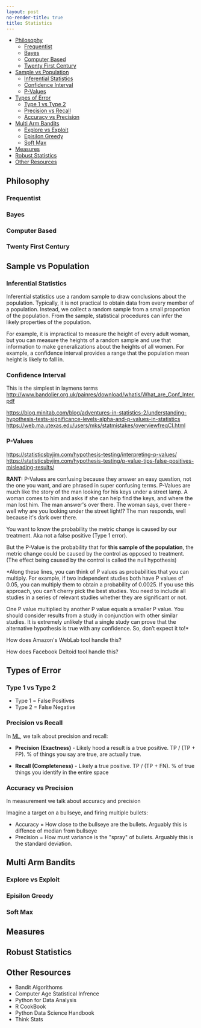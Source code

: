 ```yaml
---
layout: post
no-render-title: true
title: Statistics
---
```


<!-- prettier-ignore-start -->
<!-- prettier-ignore-end -->

<!-- vim-markdown-toc GFM -->

- [Philosophy](#philosophy)
  - [Frequentist](#frequentist)
  - [Bayes](#bayes)
  - [Computer Based](#computer-based)
  - [Twenty First Century](#twenty-first-century)
- [Sample vs Population](#sample-vs-population)
  - [Inferential Statistics](#inferential-statistics)
  - [Confidence Interval](#confidence-interval)
  - [P-Values](#p-values)
- [Types of Error](#types-of-error)
  - [Type 1 vs Type 2](#type-1-vs-type-2)
  - [Precision vs Recall](#precision-vs-recall)
  - [Accuracy vs Precision](#accuracy-vs-precision)
- [Multi Arm Bandits](#multi-arm-bandits)
  - [Explore vs Exploit](#explore-vs-exploit)
  - [Episilon Greedy](#episilon-greedy)
  - [Soft Max](#soft-max)
- [Measures](#measures)
- [Robust Statistics](#robust-statistics)
- [Other Resources](#other-resources)

<!-- vim-markdown-toc -->

## Philosophy

### Frequentist

### Bayes

### Computer Based

### Twenty First Century

## Sample vs Population

### Inferential Statistics

Inferential statistics use a random sample to draw conclusions about the population. Typically, it is not practical to obtain data from every member of a population. Instead, we collect a random sample from a small proportion of the population. From the sample, statistical procedures can infer the likely properties of the population.

For example, it is impractical to measure the height of every adult woman, but you can measure the heights of a random sample and use that information to make generalizations about the heights of all women. For example, a confidence interval provides a range that the population mean height is likely to fall in.

### Confidence Interval

This is the simplest in laymens terms
http://www.bandolier.org.uk/painres/download/whatis/What_are_Conf_Inter.pdf

https://blog.minitab.com/blog/adventures-in-statistics-2/understanding-hypothesis-tests-significance-levels-alpha-and-p-values-in-statistics
https://web.ma.utexas.edu/users/mks/statmistakes/overviewfreqCI.html

### P-Values

https://statisticsbyjim.com/hypothesis-testing/interpreting-p-values/
https://statisticsbyjim.com/hypothesis-testing/p-value-tips-false-positives-misleading-results/

**RANT:** P-Values are confusing because they answer an easy question, not the one you want, and are phrased in super confusing terms. P-Values are much like the story of the man looking for his keys under a street lamp. A woman comes to him and asks if she can help find the keys, and where the man lost him. The man answer's over there. The woman says, over there - well why are you looking under the street light!? The man responds, well because it's dark over there.

You want to know the probability the metric change is caused by our treatment. Aka not a false positive (Type 1 error).

But the P-Value is the probability that for **this sample of the population**, the metric change could be caused by the control as opposed to treatment. (The effect being caused by the control is called the null hypothesis)

\*Along these lines, you can think of P values as probabilities that you can multiply. For example, if two independent studies both have P values of 0.05, you can multiply them to obtain a probability of 0.0025. If you use this approach, you can’t cherry pick the best studies. You need to include all studies in a series of relevant studies whether they are significant or not.

One P value multiplied by another P value equals a smaller P value.
You should consider results from a study in conjunction with other similar studies. It is extremely unlikely that a single study can prove that the alternative hypothesis is true with any confidence. So, don’t expect it to!\*

How does Amazon's WebLab tool handle this?

How does Facebook Deltoid tool handle this?

## Types of Error

### Type 1 vs Type 2

- Type 1 = False Positives
- Type 2 = False Negative

### Precision vs Recall

In [ML](machine-learning), we talk about precision and recall:

- **Precision (Exactness)** - Likely hood a result is a true positive. TP / (TP + FP). % of things you say are true, are actually true.

- **Recall (Completeness)** - Likely a true positive. TP / (TP + FN). % of true things you identify in the entire space

### Accuracy vs Precision

In measurement we talk about accuracy and precision

Imagine a target on a bullseye, and firing multiple bullets:

- Accuracy = How close to the bullseye are the bullets. Arguably this is diffence of median from bullseye
- Precision = How must variance is the "spray" of bullets. Arguably this is the standard deviation.

## Multi Arm Bandits

### Explore vs Exploit

### Episilon Greedy

### Soft Max

## Measures

## Robust Statistics

## Other Resources

- Bandit Algorithoms
- Computer Age Statistical Infrence
- Python for Data Analysis
- R CookBook
- Python Data Science Handbook
- Think Stats
